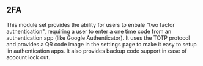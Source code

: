 ## 2FA

This module set provides the ability for users to enbale "two factor
authentication", requiring a user to enter a one time code from an
authentication app (like Google Authenticator). It uses the TOTP protocol and
provides a QR code image in the settings page to make it easy to setup iin
authentication apps. It also provides backup code support in case of account
lock out.
